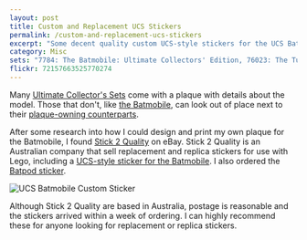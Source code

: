 ```yaml
---
layout: post
title: Custom and Replacement UCS Stickers
permalink: /custom-and-replacement-ucs-stickers
excerpt: "Some decent quality custom UCS-style stickers for the UCS Batmobile and Bat-Pod."
category: Misc
sets: "7784: The Batmobile: Ultimate Collectors' Edition, 76023: The Tumbler"
flickr: 72157663525770274
---
```


Many [Ultimate Collector's Sets](http://lego.wikia.com/wiki/Ultimate_Collector's_Series) come with a plaque with details about the model. Those that don't, like [the Batmobile](http://brickset.com/sets/7784-1/The-Batmobile-Ultimate-Collectors-Edition), can look out of place next to their [plaque-owning counterparts](http://brickset.com/sets/76023-1/The-Tumbler).

After some research into how I could design and print my own plaque for the Batmobile, I found [Stick 2 Quality](http://stores.ebay.co.uk/STICK-2-QUALITY-ZACPARIS?_trksid=p2047675.l2563) on eBay. Stick 2 Quality is an Australian company that sell replacement and replica stickers for use with Lego, including a [UCS-style sticker for the Batmobile](http://www.ebay.co.uk/itm/CUSTOM-DIE-CUT-UCS-STYLE-PLAQUE-STICKER-7784-BATMOBILE-BOOM-/141868354283?hash=item2108034aeb). I also ordered the [Batpod sticker](http://www.ebay.co.uk/itm/CUSTOM-BATMAN-PLAQUE-STICKER-BATPOD-MODELS-TOYS-5004590-76023-ETC-/141835544626?hash=item21060ea832).

![UCS Batmobile Custom Sticker](http://studshq.s3.amazonaws.com/batmobile-ucs-sticker.jpg)

Although Stick 2 Quality are based in Australia, postage is reasonable and the stickers arrived within a week of ordering. I can highly recommend these for anyone looking for replacement or replica stickers.